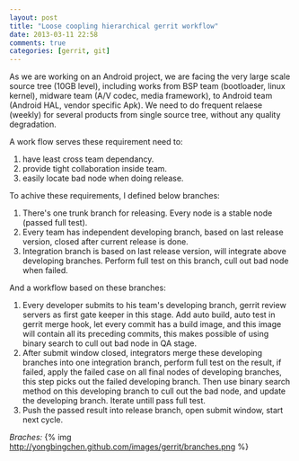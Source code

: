 ```yaml
---
layout: post
title: "Loose coopling hierarchical gerrit workflow"
date: 2013-03-11 22:58
comments: true
categories: [gerrit, git]
---
```


As we are working on an Android project, we are facing the very large scale source tree (10GB level), including works from BSP team (bootloader, linux kernel), midware team (A/V codec, media framework),  to Android team (Android HAL, vendor specific Apk). We need to do frequent relaese (weekly) for several products from single source tree, without any quality degradation. 

A work flow serves these requirement need to:

1. have least cross team dependancy.
2. provide tight collaboration inside team.
3. easily locate bad node when doing release.

To achive these requirements, I defined below branches:

1. There's one trunk branch for releasing. Every node is a stable node (passed full test).
2. Every team has independent developing branch, based on last release version, closed after current release is done.
3. Integration branch is based on last release version, will integrate above developing branches. Perform full test on this branch, cull out bad node when failed.

And a workflow based on these branches:

1. Every developer submits to his team's developing branch, gerrit review servers as first gate keeper in this stage. Add auto build, auto test in gerrit merge hook, let every commit has a build image, and this image will contain all its preceding commits, this makes possible of using binary search to cull out bad node in QA stage.
2. After submit window closed, integrators merge these developing branches into one integration branch, perform full test on the result, if failed, apply the failed case on all final nodes of developing branches, this step picks out the failed developing branch. Then use binary search method on this developing branch to cull out the bad node, and update the developing branch. Iterate untill pass full test.
3. Push the passed result into release branch, open submit window, start next cycle.

*Braches:*
{% img http://yongbingchen.github.com/images/gerrit/branches.png  %}
